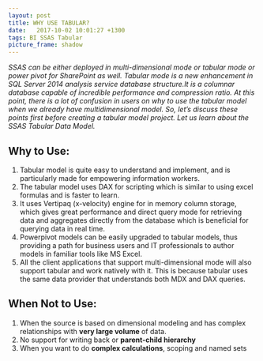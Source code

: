 ```yaml
---
layout: post
title: WHY USE TABULAR?
date:   2017-10-02 10:01:27 +1300
tags: BI SSAS Tabular
picture_frame: shadow
---
```


*SSAS can be either deployed in multi-dimensional mode or tabular mode or power pivot for SharePoint as well. Tabular mode is a new enhancement in SQL Server 2014 analysis service database structure.*<!--more-->*It is a columnar database capable of incredible performance and compression ratio. At this point, there is a lot of confusion in users on why to use the tabular model when we already have multidimensional model. So, let’s discuss these points first before creating a tabular model project. Let us learn about the SSAS Tabular Data Model.*


## Why to Use:

1. Tabular model is quite easy to understand and implement, and is particularly made for empowering information workers.
2. The tabular model uses DAX for scripting which is similar to using excel formulas and is faster to learn.
3. It uses Vertipaq (x-velocity) engine for in memory column storage, which gives great performance and direct query mode for retrieving data and aggregates directly from the database which is beneficial for querying data in real time.
4. Powerpivot models can be easily upgraded to tabular models, thus providing a path for business users and IT professionals to author models in familiar tools like MS Excel.
5. All the client applications that support multi-dimensional mode will also support tabular and work natively with it. This is because tabular uses the same data provider that understands both MDX and DAX queries.

## When Not to Use:

1. When the source is based on dimensional modeling and has complex relationships with **very large volume** of data.
2. No support for writing back or **parent-child hierarchy**
3. When you want to do **complex calculations**, scoping and named sets


